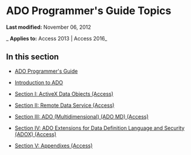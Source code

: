 
# ADO Programmer's Guide Topics

 **Last modified:** November 06, 2012

 _ **Applies to:** Access 2013 | Access 2016_

## In this section


- [ADO Programmer's Guide](b68a982e-17b6-7dd6-ca9d-3a5960d815da.md)
    
- [Introduction to ADO](bda4ab68-6a04-4896-9310-6287452c99f4.md)
    
- [Section I: ActiveX Data Objects (Access)](fef46435-8d37-4905-acfb-98233f12cb26.md)
    
- [Section II: Remote Data Service (Access)](2a79176f-c42f-4122-b4f5-2ab02685b622.md)
    
- [Section III: ADO (Multidimensional) (ADO MD) (Access)](a46ea79b-43f7-4c0c-8605-87e40f45f411.md)
    
- [Section IV: ADO Extensions for Data Definition Language and Security (ADOX) (Access)](bce65d14-d9f9-4d1a-b3df-c11cc8054886.md)
    
- [Section V: Appendixes (Access)](6ca51632-dfef-447e-8ffc-127431fe9975.md)
    
